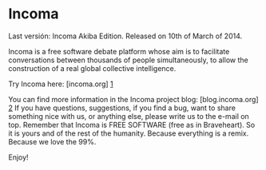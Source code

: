 Incoma
======

Last versión: Incoma Akiba Edition. Released on 10th of March of 2014.

Incoma is a free software debate platform whose aim is to facilitate conversations between thousands of people simultaneously, to allow the construction of a real global collective intelligence.

Try Incoma here: [incoma.org] [1]

You can find more information in the Incoma project blog: [blog.incoma.org] [2] If you have questions, suggestions, if you find a bug, want to share something nice with us, or anything else, please write us to the e-mail on top.
Remember that Incoma is FREE SOFTWARE (free as in Braveheart). So it is yours and of the rest of the humanity. Because everything is a remix. Because we love the 99%.

Enjoy!

[1]: https://demokratisch-praktisch-gut.de/Incoma/       "incoma"
[2]: http://blog.incoma.org/        "blog.incoma.org"
